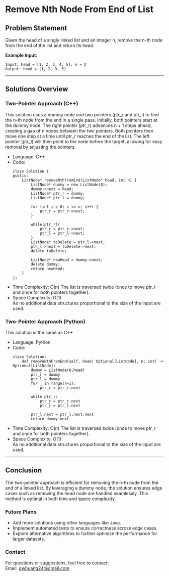 # **Remove Nth Node From End of List**

## **Problem Statement**
Given the head of a singly linked list and an integer n, remove the n-th node from the end of the list and return its head.  

**Example Input:**
  ```
  Input: head = [1, 2, 3, 4, 5], n = 2
  Output: head = [1, 2, 3, 5]
  ```
---

## **Solutions Overview**
### **Two-Pointer Approach (C++)**
This solution uses a dummy node and two pointers (ptr_r and ptr_l) to find the n-th node from the end in a single pass. Initially, both pointers start at the dummy node. The right pointer (ptr_r) advances n + 1 steps ahead, creating a gap of n nodes between the two pointers. Both pointers then move one step at a time until ptr_r reaches the end of the list. The left pointer (ptr_l) will then point to the node before the target, allowing for easy removal by adjusting the pointers.  

- Language: C++
- Code:
  ```
  class Solution {
  public:
      ListNode* removeNthFromEnd(ListNode* head, int n) {
          ListNode* dummy = new ListNode(0);
          dummy->next = head;
          ListNode* ptr_r = dummy;
          ListNode* ptr_l = dummy;
  
          for (int i = 0; i <= n; i++) {
              ptr_r = ptr_r->next;
          }
  
          while(ptr_r){
              ptr_r = ptr_r->next;
              ptr_l = ptr_l->next;
          }
          ListNode* toDelete = ptr_l->next;
          ptr_l->next = toDelete->next;
          delete toDelete; 
          
          ListNode* newHead = dummy->next;
          delete dummy;
          return newHead;
      }
  };
  ```
- Time Complexity: O(n)
  The list is traversed twice (once to move ptr_r and once for both pointers together).
- Space Complexity: O(1)  
  As no additional data structures proportional to the size of the input are used.

### **Two-Pointer Approach (Python)**
This solution is the same as C++

- Language: Python
- Code:
  ```
  class Solution:
      def removeNthFromEnd(self, head: Optional[ListNode], n: int) -> Optional[ListNode]:
          dummy = ListNode(0,head)
          ptr_r = dummy
          ptr_l = dummy
          for _ in range(n+1):
              ptr_r = ptr_r.next
          
          while ptr_r:
              ptr_r = ptr_r.next
              ptr_l = ptr_l.next
          
          ptr_l.next = ptr_l.next.next
          return dummy.next
  ```
- Time Complexity: O(n)
  The list is traversed twice (once to move ptr_r and once for both pointers together).
- Space Complexity: O(1)  
  As no additional data structures proportional to the size of the input are used.


---

## **Conclusion**
The two-pointer approach is efficient for removing the n-th node from the end of a linked list. By leveraging a dummy node, the solution ensures edge cases such as removing the head node are handled seamlessly. This method is optimal in both time and space complexity.  

### **Future Plans**
- Add more solutions using other languages like Java.
- Implement automated tests to ensure correctness across edge cases.
- Explore alternative algorithms to further optimize the performance for larger datasets.

### **Contact**
For questions or suggestions, feel free to contact:  
Email: gwhuang24@gmail.com
